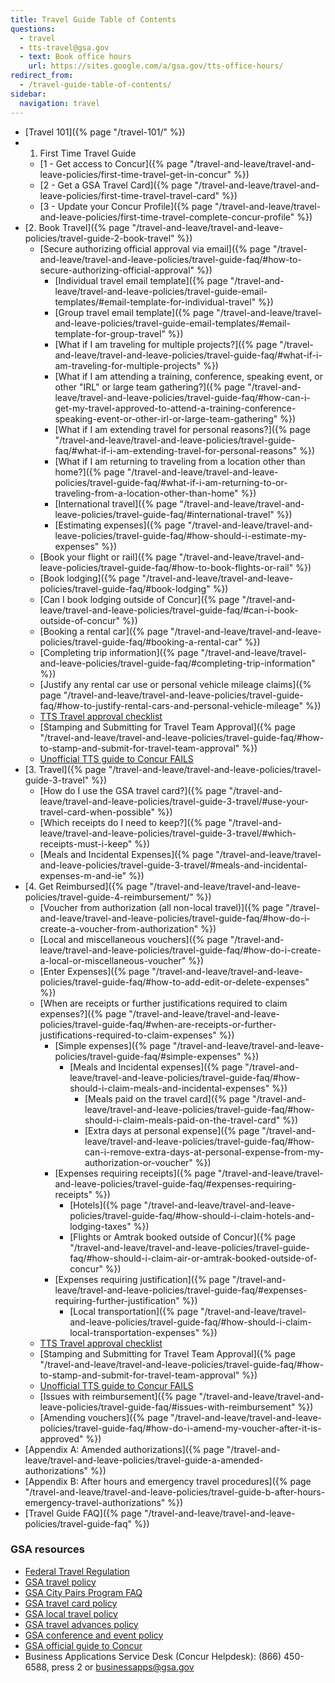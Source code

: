 ```yaml
---
title: Travel Guide Table of Contents
questions:
  - travel
  - tts-travel@gsa.gov
  - text: Book office hours
    url: https://sites.google.com/a/gsa.gov/tts-office-hours/
redirect_from:
  - /travel-guide-table-of-contents/
sidebar:
  navigation: travel
---
```


- [Travel 101]({% page "/travel-101/" %})
- 1. First Time Travel Guide
  - [1 - Get access to
    Concur]({% page "/travel-and-leave/travel-and-leave-policies/first-time-travel-get-in-concur" %})
  - [2 - Get a GSA Travel
    Card]({% page "/travel-and-leave/travel-and-leave-policies/first-time-travel-travel-card" %})
  - [3 - Update your Concur
    Profile]({% page "/travel-and-leave/travel-and-leave-policies/first-time-travel-complete-concur-profile" %})
- [2. Book
  Travel]({% page "/travel-and-leave/travel-and-leave-policies/travel-guide-2-book-travel" %})
  - [Secure authorizing official approval via
    email]({% page "/travel-and-leave/travel-and-leave-policies/travel-guide-faq/#how-to-secure-authorizing-official-approval" %})
    - [Individual travel email
      template]({% page "/travel-and-leave/travel-and-leave-policies/travel-guide-email-templates/#email-template-for-individual-travel" %})
    - [Group travel email
      template]({% page "/travel-and-leave/travel-and-leave-policies/travel-guide-email-templates/#email-template-for-group-travel" %})
    - [What if I am traveling for multiple
      projects?]({% page "/travel-and-leave/travel-and-leave-policies/travel-guide-faq/#what-if-i-am-traveling-for-multiple-projects" %})
    - [What if I am attending a training, conference, speaking event, or other
      "IRL" or large team
      gathering?]({% page "/travel-and-leave/travel-and-leave-policies/travel-guide-faq/#how-can-i-get-my-travel-approved-to-attend-a-training-conference-speaking-event-or-other-irl-or-large-team-gathering" %})
    - [What if I am extending travel for personal
      reasons?]({% page "/travel-and-leave/travel-and-leave-policies/travel-guide-faq/#what-if-i-am-extending-travel-for-personal-reasons" %})
    - [What if I am returning to traveling from a location other than
      home?]({% page "/travel-and-leave/travel-and-leave-policies/travel-guide-faq/#what-if-i-am-returning-to-or-traveling-from-a-location-other-than-home" %})
    - [International
      travel]({% page "/travel-and-leave/travel-and-leave-policies/travel-guide-faq/#international-travel" %})
    - [Estimating
      expenses]({% page "/travel-and-leave/travel-and-leave-policies/travel-guide-faq/#how-should-i-estimate-my-expenses" %})
  - [Book your flight or
    rail]({% page "/travel-and-leave/travel-and-leave-policies/travel-guide-faq/#how-to-book-flights-or-rail" %})
  - [Book
    lodging]({% page "/travel-and-leave/travel-and-leave-policies/travel-guide-faq/#book-lodging" %})
  - [Can I book lodging outside of
    Concur]({% page "/travel-and-leave/travel-and-leave-policies/travel-guide-faq/#can-i-book-outside-of-concur" %})
  - [Booking a rental
    car]({% page "/travel-and-leave/travel-and-leave-policies/travel-guide-faq/#booking-a-rental-car" %})
  - [Completing trip
    information]({% page "/travel-and-leave/travel-and-leave-policies/travel-guide-faq/#completing-trip-information" %})
  - [Justify any rental car use or personal vehicle mileage
    claims]({% page "/travel-and-leave/travel-and-leave-policies/travel-guide-faq/#how-to-justify-rental-cars-and-personal-vehicle-mileage" %})
  - [TTS Travel approval checklist](https://docs.google.com/document/d/173NqUPNkxa9GO0ixWovWd1WFdg2Rkvp3-hXumsERaQE/edit)
  - [Stamping and Submitting for Travel Team
    Approval]({% page "/travel-and-leave/travel-and-leave-policies/travel-guide-faq/#how-to-stamp-and-submit-for-travel-team-approval" %})
  - [Unofficial TTS guide to Concur FAILS](https://docs.google.com/document/d/1zD020XAXRIpuXPKgY0zadLBNJmBaRj_29-DhClrkZAo/edit)
- [3.
  Travel]({% page "/travel-and-leave/travel-and-leave-policies/travel-guide-3-travel" %})
  - [How do I use the GSA travel
    card?]({% page "/travel-and-leave/travel-and-leave-policies/travel-guide-3-travel/#use-your-travel-card-when-possible" %})
  - [Which receipts do I need to
    keep?]({% page "/travel-and-leave/travel-and-leave-policies/travel-guide-3-travel/#which-receipts-must-i-keep" %})
  - [Meals and Incidental
    Expenses]({% page "/travel-and-leave/travel-and-leave-policies/travel-guide-3-travel/#meals-and-incidental-expenses-m-and-ie" %})
- [4. Get
  Reimbursed]({% page "/travel-and-leave/travel-and-leave-policies/travel-guide-4-reimbursement/" %})
  - [Voucher from authorization (all non-local
    travel)]({% page "/travel-and-leave/travel-and-leave-policies/travel-guide-faq/#how-do-i-create-a-voucher-from-authorization" %})
  - [Local and miscellaneous
    vouchers]({% page "/travel-and-leave/travel-and-leave-policies/travel-guide-faq/#how-do-i-create-a-local-or-miscellaneous-voucher" %})
  - [Enter
    Expenses]({% page "/travel-and-leave/travel-and-leave-policies/travel-guide-faq/#how-to-add-edit-or-delete-expenses" %})
  - [When are receipts or further justifications required to claim
    expenses?]({% page "/travel-and-leave/travel-and-leave-policies/travel-guide-faq/#when-are-receipts-or-further-justifications-required-to-claim-expenses" %})
    - [Simple
      expenses]({% page "/travel-and-leave/travel-and-leave-policies/travel-guide-faq/#simple-expenses" %})
      - [Meals and Incidental
        expenses]({% page "/travel-and-leave/travel-and-leave-policies/travel-guide-faq/#how-should-i-claim-meals-and-incidental-expenses" %})
        - [Meals paid on the travel
          card]({% page "/travel-and-leave/travel-and-leave-policies/travel-guide-faq/#how-should-i-claim-meals-paid-on-the-travel-card" %})
        - [Extra days at personal
          expense]({% page "/travel-and-leave/travel-and-leave-policies/travel-guide-faq/#how-can-i-remove-extra-days-at-personal-expense-from-my-authorization-or-voucher" %})
    - [Expenses requiring
      receipts]({% page "/travel-and-leave/travel-and-leave-policies/travel-guide-faq/#expenses-requiring-receipts" %})
      - [Hotels]({% page "/travel-and-leave/travel-and-leave-policies/travel-guide-faq/#how-should-i-claim-hotels-and-lodging-taxes" %})
      - [Flights or Amtrak booked outside of
        Concur]({% page "/travel-and-leave/travel-and-leave-policies/travel-guide-faq/#how-should-i-claim-air-or-amtrak-booked-outside-of-concur" %})
    - [Expenses requiring
      justification]({% page "/travel-and-leave/travel-and-leave-policies/travel-guide-faq/#expenses-requiring-further-justification" %})
      - [Local
        transportation]({% page "/travel-and-leave/travel-and-leave-policies/travel-guide-faq/#how-should-i-claim-local-transportation-expenses" %})
  - [TTS Travel approval checklist](https://docs.google.com/document/d/173NqUPNkxa9GO0ixWovWd1WFdg2Rkvp3-hXumsERaQE/edit)
  - [Stamping and Submitting for Travel Team
    Approval]({% page "/travel-and-leave/travel-and-leave-policies/travel-guide-faq/#how-to-stamp-and-submit-for-travel-team-approval" %})
  - [Unofficial TTS guide to Concur FAILS](https://docs.google.com/document/d/1zD020XAXRIpuXPKgY0zadLBNJmBaRj_29-DhClrkZAo/edit)
  - [Issues with
    reimbursement]({% page "/travel-and-leave/travel-and-leave-policies/travel-guide-faq/#issues-with-reimbursement" %})
  - [Amending
    vouchers]({% page "/travel-and-leave/travel-and-leave-policies/travel-guide-faq/#how-do-i-amend-my-voucher-after-it-is-approved" %})
- [Appendix A: Amended
  authorizations]({% page "/travel-and-leave/travel-and-leave-policies/travel-guide-a-amended-authorizations" %})
- [Appendix B: After hours and emergency travel
  procedures]({% page "/travel-and-leave/travel-and-leave-policies/travel-guide-b-after-hours-emergency-travel-authorizations" %})
- [Travel Guide
  FAQ]({% page "/travel-and-leave/travel-and-leave-policies/travel-guide-faq" %})

### GSA resources

- [Federal Travel Regulation](https://www.gsa.gov/policy-regulations/regulations/federal-travel-regulation-ftr?asset=122664)
- [GSA travel policy](https://insite.gsa.gov/cdnstatic/insite/OAS_57001_CHGE_1_Temporary_Duty_%28TDY%29_Travel_Policy_%28Final_Word_Version_-_6-5-2017%29_Revised_9-15-2017_.pdf)
- [GSA City Pairs Program FAQ](https://www.gsa.gov/travel/plan-book/transportation-airfare-rates-pov-rates/airfare-rates-city-pairs-programs/faqs-for-city-pair-program)
- [GSA travel card policy](https://insite.gsa.gov/cdnstatic/OAS_5740.1_Government_Travel_Charge_Card_Program_%28Version_posted_to_Directives_Library_-_11-13-2015%29.pdf)
- [GSA local travel policy](https://www.gsa.gov/cdnstatic/OAS_5770.1_Local_Travel_%28Policy_Signed_on_January_28__2015%29.pdf)
- [GSA travel advances policy](https://insite.gsa.gov/cdnstatic/OAS_5735.1_Travel_Advances_%28Policy%29_%28Signed_on_October_2__2015%29.pdf)
- [GSA conference and event policy](https://www.gsa.gov/cdnstatic/OAS_5785.1_Conference_and_Event_Management_%28Signed_on_January_28__2015%29.pdf)
- [GSA official guide to Concur](https://seags1tmwp05.concursolutions.com/tm/help508/GTMWebHelp.htm)
- Business Applications Service Desk (Concur Helpdesk): (866) 450-6588, press 2
  or businessapps@gsa.gov

